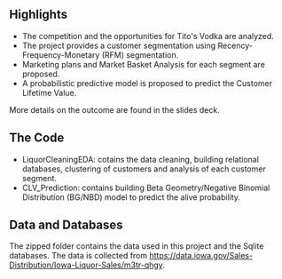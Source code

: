 ## Highlights
- The competition and the opportunities for Tito's Vodka are analyzed.
- The project provides a customer segmentation using Recency-Frequency-Monetary (RFM) segmentation.
-  Marketing plans and Market Basket Analysis for each segment are proposed.
- A probabilistic predictive model is proposed to predict the Customer Lifetime Value.

More details on the outcome are found in the slides deck.

## The Code
- LiquorCleaningEDA: cotains the data cleaning, building relational databases, clustering of customers and analysis of each customer segment.
- CLV_Prediction: contains building Beta Geometry/Negative Binomial Distribution (BG/NBD) model to predict the alive probability.

## Data and Databases
The zipped folder contains the data used in this project and the Sqlite databases.
The data is collected from https://data.iowa.gov/Sales-Distribution/Iowa-Liquor-Sales/m3tr-qhgy.
